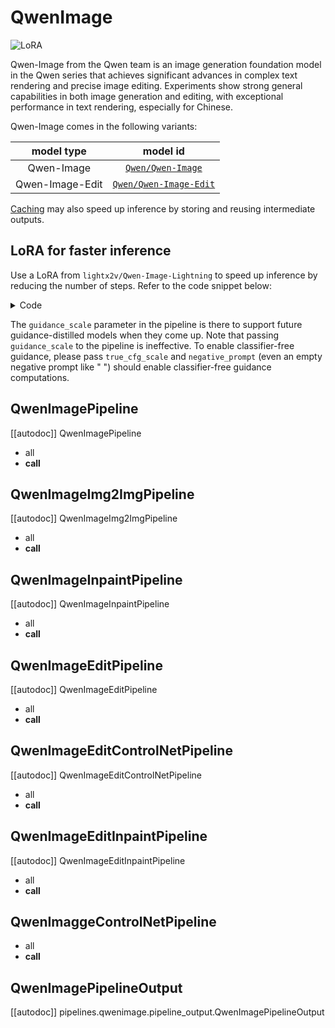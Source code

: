 <!-- Copyright 2025 The HuggingFace Team. All rights reserved.
#
# Licensed under the Apache License, Version 2.0 (the "License");
# you may not use this file except in compliance with the License.
# You may obtain a copy of the License at
#
#     http://www.apache.org/licenses/LICENSE-2.0
#
# Unless required by applicable law or agreed to in writing, software
# distributed under the License is distributed on an "AS IS" BASIS,
# WITHOUT WARRANTIES OR CONDITIONS OF ANY KIND, either express or implied.
# See the License for the specific language governing permissions and
# limitations under the License. -->

# QwenImage

<div class="flex flex-wrap space-x-1">
  <img alt="LoRA" src="https://img.shields.io/badge/LoRA-d8b4fe?style=flat"/>
</div>

Qwen-Image from the Qwen team is an image generation foundation model in the Qwen series that achieves significant advances in complex text rendering and precise image editing. Experiments show strong general capabilities in both image generation and editing, with exceptional performance in text rendering, especially for Chinese.

Qwen-Image comes in the following variants:

| model type | model id |
|:----------:|:--------:|
| Qwen-Image | [`Qwen/Qwen-Image`](https://huggingface.co/Qwen/Qwen-Image) |
| Qwen-Image-Edit | [`Qwen/Qwen-Image-Edit`](https://huggingface.co/Qwen/Qwen-Image-Edit) |

<Tip>

[Caching](../../optimization/cache) may also speed up inference by storing and reusing intermediate outputs.

</Tip>

## LoRA for faster inference

Use a LoRA from `lightx2v/Qwen-Image-Lightning` to speed up inference by reducing the
number of steps. Refer to the code snippet below:

<details>
<summary>Code</summary>

```py
from diffusers import DiffusionPipeline, FlowMatchEulerDiscreteScheduler
import torch 
import math

ckpt_id = "Qwen/Qwen-Image"

# From
# https://github.com/ModelTC/Qwen-Image-Lightning/blob/342260e8f5468d2f24d084ce04f55e101007118b/generate_with_diffusers.py#L82C9-L97C10
scheduler_config = {
    "base_image_seq_len": 256,
    "base_shift": math.log(3),  # We use shift=3 in distillation
    "invert_sigmas": False,
    "max_image_seq_len": 8192,
    "max_shift": math.log(3),  # We use shift=3 in distillation
    "num_train_timesteps": 1000,
    "shift": 1.0,
    "shift_terminal": None,  # set shift_terminal to None
    "stochastic_sampling": False,
    "time_shift_type": "exponential",
    "use_beta_sigmas": False,
    "use_dynamic_shifting": True,
    "use_exponential_sigmas": False,
    "use_karras_sigmas": False,
}
scheduler = FlowMatchEulerDiscreteScheduler.from_config(scheduler_config)
pipe = DiffusionPipeline.from_pretrained(
    ckpt_id, scheduler=scheduler, torch_dtype=torch.bfloat16
).to("cuda")
pipe.load_lora_weights(
    "lightx2v/Qwen-Image-Lightning", weight_name="Qwen-Image-Lightning-8steps-V1.0.safetensors"
)

prompt = "a tiny astronaut hatching from an egg on the moon, Ultra HD, 4K, cinematic composition."
negative_prompt = " "
image = pipe(
    prompt=prompt,
    negative_prompt=negative_prompt,
    width=1024,
    height=1024,
    num_inference_steps=8,
    true_cfg_scale=1.0,
    generator=torch.manual_seed(0),
).images[0]
image.save("qwen_fewsteps.png")
```

</details>

<Tip>

The `guidance_scale` parameter in the pipeline is there to support future guidance-distilled models when they come up. Note that passing `guidance_scale` to the pipeline is ineffective. To enable classifier-free guidance, please pass `true_cfg_scale` and `negative_prompt` (even an empty negative prompt like " ") should enable classifier-free guidance computations.

</Tip>

## QwenImagePipeline

[[autodoc]] QwenImagePipeline
  - all
  - __call__

## QwenImageImg2ImgPipeline

[[autodoc]] QwenImageImg2ImgPipeline
  - all
  - __call__

## QwenImageInpaintPipeline

[[autodoc]] QwenImageInpaintPipeline
  - all
  - __call__

## QwenImageEditPipeline

[[autodoc]] QwenImageEditPipeline
  - all
  - __call__

## QwenImageEditControlNetPipeline

[[autodoc]] QwenImageEditControlNetPipeline
  - all
  - __call__

## QwenImageEditInpaintPipeline

[[autodoc]] QwenImageEditInpaintPipeline
  - all
  - __call__

## QwenImaggeControlNetPipeline
  - all
  - __call__

## QwenImagePipelineOutput

[[autodoc]] pipelines.qwenimage.pipeline_output.QwenImagePipelineOutput